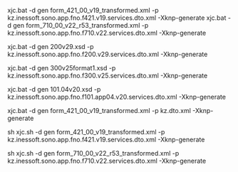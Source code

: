 xjc.bat -d gen form_421_00_v19_transformed.xml -p kz.inessoft.sono.app.fno.f421.v19.services.dto.xml -Xknp-generate
xjc.bat -d gen form_710_00_v22_r53_transformed.xml -p kz.inessoft.sono.app.fno.f710.v22.services.dto.xml -Xknp-generate

xjc.bat -d gen 200v29.xsd -p kz.inessoft.sono.app.fno.f200.v29.services.dto.xml -Xknp-generate

xjc.bat -d gen 300v25format1.xsd -p kz.inessoft.sono.app.fno.f300.v25.services.dto.xml -Xknp-generate

xjc.bat -d gen 101.04v20.xsd -p kz.inessoft.sono.app.fno.f101.app04.v20.services.dto.xml -Xknp-generate

xjc.bat -d gen form_421_00_v19_transformed.xml -p kz.dto.xml -Xknp-generate

sh xjc.sh -d gen form_421_00_v19_transformed.xml -p kz.inessoft.sono.app.fno.f421.v19.services.dto.xml -Xknp-generate

sh xjc.sh -d gen form_710_00_v22_r53_transformed.xml -p kz.inessoft.sono.app.fno.f710.v22.services.dto.xml -Xknp-generate
